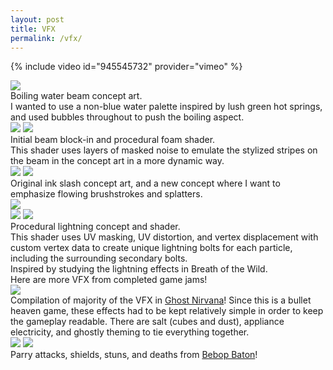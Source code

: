 ```yaml
---
layout: post
title: VFX
permalink: /vfx/
---
```


{% include video id="945545732" provider="vimeo" %}

<div class="img_row">
	<img class="col three" src="{{ site.baseurl }}/documentation/2024_vfxa/concepts/boilingbeam_conceptfull.png"/>
</div>
Boiling water beam concept art. <br>I wanted to use a non-blue water palette inspired by lush green hot springs, and used bubbles throughout to push the boiling aspect.
<div class="img_row">
	<img class="col half" src="{{ site.baseurl }}/documentation/2024_vfxa/prodlvl_beamblockin_small.gif"/>
	<img class="col half" src="{{ site.baseurl }}/documentation/2024_vfxa/prodlvl_beam_shader_small.gif"/>
</div>
Initial beam block-in and procedural foam shader. <br>This shader uses layers of masked noise to emulate the stylized stripes on the beam in the concept art in a more dynamic way.

<div class="img_row">
	<img class="col one" src="{{ site.baseurl }}/documentation/2024_vfxa/concepts/elemental_slash_concept.PNG"/>
	<img class="col two" src="{{ site.baseurl }}/documentation/2024_vfxa/concepts/ink_slash_conceptred.png"/>
</div>
Original ink slash concept art, and a new concept where I want to emphasize flowing brushstrokes and splatters.

<div class="img_row">
	<img class="col three" src="{{ site.baseurl }}/documentation/2024_vfxa/concepts/lightning_conceptfull.png"/>
</div>
<div class="img_row">
	<img class="col half" src="{{ site.baseurl }}/documentation/2024_vfxa/casestudy_lightningzap_secondpass_variation_small.gif"/>
	<img class="col half" src="{{ site.baseurl }}/documentation/2024_vfxa/casestudy_lightningzap_shader.gif"/>
</div>
Procedural lightning concept and shader. <br>This shader uses UV masking, UV distortion, and vertex displacement with custom vertex data to create unique lightning bolts for each particle, including the surrounding secondary bolts.<br>
Inspired by studying the lightning effects in Breath of the Wild.

<br>
Here are more VFX from completed game jams!
<div class="img_row">
	<img class="col three" src="{{ site.baseurl }}/documentation/2023_ghostnirvana/VFX/ghostnirvana_vfx_compilation.gif"/>
</div>
Compilation of majority of the VFX in <a href="https://allisonkyeh.com/portfolio/ghostNirvana/">Ghost Nirvana</a>! Since this is a bullet heaven game, these effects had to be kept relatively simple in order to keep the gameplay readable. There are salt (cubes and dust), appliance electricity, and ghostly theming to tie everything together.
<div class="img_row">
	<img class="col half" src="{{ site.baseurl }}/documentation/2024_bebopbaton/v2_captures/ShortClipsGifs/attackcombo4_enemydeath.gif"/>
	<img class="col half" src="{{ site.baseurl }}/documentation/2024_bebopbaton/v2_captures/ShortClipsGifs/enemystun_shieldup2.gif"/>
</div>
Parry attacks, shields, stuns, and deaths from <a href="https://allisonkyeh.com/portfolio/bebopbaton/">Bebop Baton</a>!



